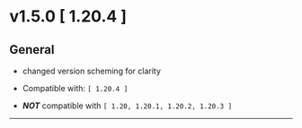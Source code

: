 # v1.5.0 [ 1.20.4 ]

## General

- changed version scheming for clarity

- Compatible with: `[ 1.20.4 ]`
- ***NOT*** compatible with `[ 1.20, 1.20.1, 1.20.2, 1.20.3 ]`

---